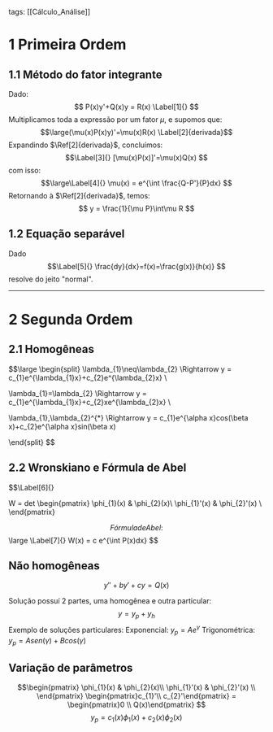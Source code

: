 tags: [[Cálculo_Análise]]

# 1   Primeira Ordem
## 1.1   Método do fator integrante
Dado: 
$$
P(x)y'+Q(x)y = R(x) \Label[1]{}
$$
Multiplicamos toda a expressão por um fator $\mu$, e supomos que: 
$$\large(\mu(x)P(x)y)'=\mu(x)R(x) \Label[2]{derivada}$$
Expandindo $\Ref[2]{derivada}$, concluímos:
$$\Label[3]{}
[\mu(x)P(x)]'=\mu(x)Q(x)
$$
com isso: 
$$\large\Label[4]{}
\mu(x) = e^{\int \frac{Q-P'}{P}dx}
$$
Retornando à $\Ref[2]{derivada}$, temos: $$
y = \frac{1}{\mu P}\int\mu R
$$

## 1.2   Equação separável
Dado 
$$\Label[5]{}
\frac{dy}{dx}=f(x)=\frac{g(x)}{h(x)}
$$
resolve do jeito "normal".

---
# 2   Segunda Ordem
## 2.1   Homogêneas
$$\large \begin{split}
\lambda_{1}\neq\lambda_{2} \Rightarrow y = c_{1}e^{\lambda_{1}x}+c_{2}e^{\lambda_{2}x} \\

\lambda_{1}=\lambda_{2} \Rightarrow y = c_{1}e^{\lambda_{1}x}+c_{2}xe^{\lambda_{2}x} \\

\lambda_{1},\lambda_{2}^{*} \Rightarrow y = c_{1}e^{\alpha x}cos(\beta x)+c_{2}e^{\alpha x}sin(\beta x) 

\end{split}
$$

## 2.2   Wronskiano e Fórmula de Abel
$$\Label[6]{}

W = det \begin{pmatrix} \phi_{1}(x) & \phi_{2}(x)\\ \phi_{1}'(x) & \phi_{2}'(x) \\ \end{pmatrix}

$$
Fórmula de Abel:$$\large \Label[7]{}
W(x) = c e^{\int P(x)dx}
$$
## Não homogêneas
$$y'' + by' + cy = Q(x)$$

Solução possuí 2 partes, uma homogênea e outra particular:$$
y = y_p + y_h
$$
Exemplo de soluções particulares:
	Exponencial: $y_p = A e^{\gamma}$
	Trigonométrica: $y_p = Asen(\gamma)+Bcos(\gamma)$

## Variação de parâmetros
$$\begin{pmatrix} \phi_{1}(x) & \phi_{2}(x)\\ \phi_{1}'(x) & \phi_{2}'(x) \\ \end{pmatrix} \begin{pmatrix}c_{1}'\\ c_{2}'\end{pmatrix} = \begin{pmatrix}0 \\ Q(x)\end{pmatrix}
$$
$$y_{p} = c_{1}(x) \phi_{1}(x) + c_{2}(x)\phi_{2}(x)$$